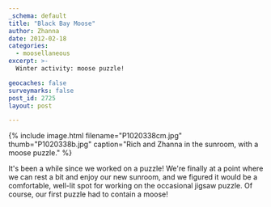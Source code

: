 ```yaml
---
_schema: default
title: "Black Bay Moose"
author: Zhanna
date: 2012-02-18
categories:
  - moosellaneous
excerpt: >- 
  Winter activity: moose puzzle!

geocaches: false
surveymarks: false
post_id: 2725
layout: post 

---
```


{% include image.html filename="P1020338cm.jpg" thumb="P1020338b.jpg" caption="Rich and Zhanna in the sunroom, with a moose puzzle." %}

It's been a while since we worked on a puzzle!  We're finally at a point where we can rest a bit and enjoy our new sunroom, and we figured it would be a comfortable, well-lit spot for working on the occasional jigsaw puzzle.  Of course, our first puzzle had to contain a moose!